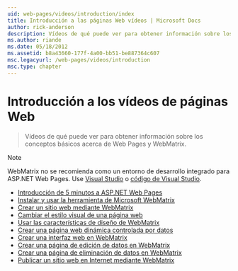 ```yaml
---
uid: web-pages/videos/introduction/index
title: Introducción a las páginas Web vídeos | Microsoft Docs
author: rick-anderson
description: Vídeos de qué puede ver para obtener información sobre los conceptos básicos acerca de Web Pages y WebMatrix.
ms.author: riande
ms.date: 05/18/2012
ms.assetid: b8a43660-177f-4a00-bb51-be887364c607
msc.legacyurl: /web-pages/videos/introduction
msc.type: chapter
---
```

<a name="introduction-to-web-pages-videos"></a>Introducción a los vídeos de páginas Web
====================
> Vídeos de qué puede ver para obtener información sobre los conceptos básicos acerca de Web Pages y WebMatrix.

> [!NOTE] 
> WebMatrix no se recomienda como un entorno de desarrollo integrado para ASP.NET Web Pages. Use [Visual Studio](xref:aspnet/web-pages/overview/getting-started/program-asp-net-web-pages-in-visual-studio) o [código de Visual Studio](https://code.visualstudio.com/).


- [Introducción de 5 minutos a ASP.NET Web Pages](5-minute-introduction-to-aspnet-web-pages.md)
- [Instalar y usar la herramienta de Microsoft WebMatrix](install-and-use-the-microsoft-webmatrix-tool.md)
- [Crear un sitio web mediante WebMatrix](create-a-website-using-webmatrix.md)
- [Cambiar el estilo visual de una página web](change-the-visual-style-of-a-web-page.md)
- [Usar las características de diseño de WebMatrix](use-the-layout-features-in-webmatrix.md)
- [Crear una página web dinámica controlada por datos](create-a-data-driven-dynamic-web-page.md)
- [Crear una interfaz web en WebMatrix](create-a-web-interface-in-webmatrix.md)
- [Crear una página de edición de datos en WebMatrix](create-an-edit-data-page-in-webmatrix.md)
- [Crear una página de eliminación de datos en WebMatrix](create-a-delete-data-page-in-webmatrix.md)
- [Publicar un sitio web en Internet mediante WebMatrix](publish-a-website-to-the-internet-using-webmatrix.md)
